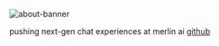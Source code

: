 ![about-banner](https://github.com/user-attachments/assets/584c4b2f-f0c9-4bdd-955f-64f8ada44780)

pushing next-gen chat experiences at merlin ai [github](https://github.com/milind-foyer)
